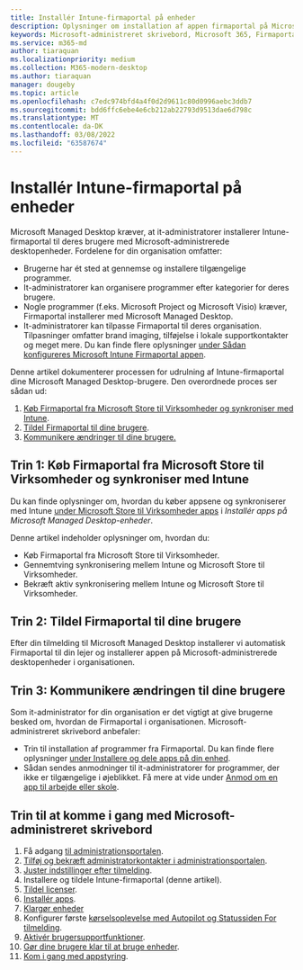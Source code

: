 ```yaml
---
title: Installér Intune-firmaportal på enheder
description: Oplysninger om installation af appen firmaportal på Microsoft-administrerede skrivebordsenheder
keywords: Microsoft-administreret skrivebord, Microsoft 365, Firmaportal
ms.service: m365-md
author: tiaraquan
ms.localizationpriority: medium
ms.collection: M365-modern-desktop
ms.author: tiaraquan
manager: dougeby
ms.topic: article
ms.openlocfilehash: c7edc974bfd4a4f0d2d9611c80d0996aebc3ddb7
ms.sourcegitcommit: bdd6ffc6ebe4e6cb212ab22793d9513dae6d798c
ms.translationtype: MT
ms.contentlocale: da-DK
ms.lasthandoff: 03/08/2022
ms.locfileid: "63587674"
---
```

# <a name="install-intune-company-portal-on-devices"></a>Installér Intune-firmaportal på enheder

Microsoft Managed Desktop kræver, at it-administratorer installerer Intune-firmaportal til deres brugere med Microsoft-administrerede desktopenheder. Fordelene for din organisation omfatter:

- Brugerne har ét sted at gennemse og installere tilgængelige programmer.
- It-administratorer kan organisere programmer efter kategorier for deres brugere.  
- Nogle programmer (f.eks. Microsoft Project og Microsoft Visio) kræver, Firmaportal installerer med Microsoft Managed Desktop.
- It-administratorer kan tilpasse Firmaportal til deres organisation. Tilpasninger omfatter brand imaging, tilføjelse i lokale supportkontakter og meget mere. Du kan finde flere oplysninger [under Sådan konfigureres Microsoft Intune Firmaportal appen](/intune/company-portal-app).

Denne artikel dokumenterer processen for udrulning af Intune-firmaportal dine Microsoft Managed Desktop-brugere. Den overordnede proces ser sådan ud:

1. [Køb Firmaportal fra Microsoft Store til Virksomheder og synkroniser med Intune](#step-1-purchase-company-portal-from-microsoft-store-for-business-and-sync-with-intune).
2. [Tildel Firmaportal til dine brugere](#step-2-assign-company-portal-to-your-users).
3. [Kommunikere ændringer til dine brugere.](#step-3-communicate-change-to-your-users)

## <a name="step-1-purchase-company-portal-from-microsoft-store-for-business-and-sync-with-intune"></a>Trin 1: Køb Firmaportal fra Microsoft Store til Virksomheder og synkroniser med Intune

Du kan finde oplysninger om, hvordan du køber appsene og synkroniserer med Intune [under Microsoft Store til Virksomheder apps](deploy-apps.md#msfb-apps) i *Installér apps på Microsoft Managed Desktop-enheder*.

Denne artikel indeholder oplysninger om, hvordan du:

- Køb Firmaportal fra Microsoft Store til Virksomheder.
- Gennemtving synkronisering mellem Intune og Microsoft Store til Virksomheder.
- Bekræft aktiv synkronisering mellem Intune og Microsoft Store til Virksomheder.

## <a name="step-2-assign-company-portal-to-your-users"></a>Trin 2: Tildel Firmaportal til dine brugere

Efter din tilmelding til Microsoft Managed Desktop installerer vi automatisk Firmaportal til din lejer og installerer appen på Microsoft-administrerede desktopenheder i organisationen.

## <a name="step-3-communicate-change-to-your-users"></a>Trin 3: Kommunikere ændringen til dine brugere

Som it-administrator for din organisation er det vigtigt at give brugerne besked om, hvordan de Firmaportal i organisationen. Microsoft-administreret skrivebord anbefaler:

- Trin til installation af programmer fra Firmaportal. Du kan finde flere oplysninger [under Installere og dele apps på din enhed](/intune-user-help/install-apps-cpapp-windows).
- Sådan sendes anmodninger til it-administratorer for programmer, der ikke er tilgængelige i øjeblikket. Få mere at vide under [Anmod om en app til arbejde eller skole](/intune-user-help/install-apps-cpapp-windows#request-an-app-for-work-or-school).  

## <a name="steps-to-get-started-with-microsoft-managed-desktop"></a>Trin til at komme i gang med Microsoft-administreret skrivebord

1. Få adgang [til administrationsportalen](access-admin-portal.md).
1. [Tilføj og bekræft administratorkontakter i administrationsportalen](add-admin-contacts.md).
1. [Juster indstillinger efter tilmelding](conditional-access.md).
1. Installere og tildele Intune-firmaportal (denne artikel).
1. [Tildel licenser](assign-licenses.md).
1. [Installér apps](deploy-apps.md).
1. [Klargør enheder](prepare-devices.md)
1. Konfigurer første [kørselsoplevelse med Autopilot og Statussiden For tilmelding](esp-first-run.md).
1. [Aktivér brugersupportfunktioner](enable-support.md).
1. [Gør dine brugere klar til at bruge enheder](get-started-devices.md).
1. [Kom i gang med appstyring](get-started-app-control.md).

